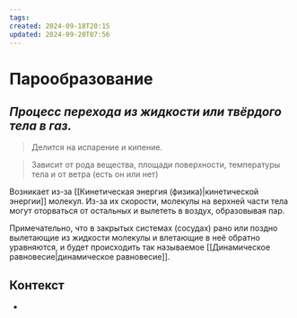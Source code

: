 ```yaml
---
tags: 
created: 2024-09-18T20:15
updated: 2024-09-20T07:56
---
```

# Парообразование

## ***Процесс перехода из жидкости или твёрдого тела в газ.***

>Делится на испарение и кипение.

>Зависит от рода вещества, площади поверхности, температуры тела и от ветра (есть он или нет)

Возникает из-за [[Кинетическая энергия (физика)|кинетической энергии]] молекул. Из-за их скорости, молекулы на верхней части тела могут оторваться от остальных и вылететь в воздух, образовывая пар.

Примечательно, что в закрытых системах (сосудах) рано или поздно вылетающие из жидкости молекулы и влетающие в неё обратно уравняются, и будет происходить так называемое [[Динамическое равновесие|динамическое равновесие]].



## Контекст
- 

